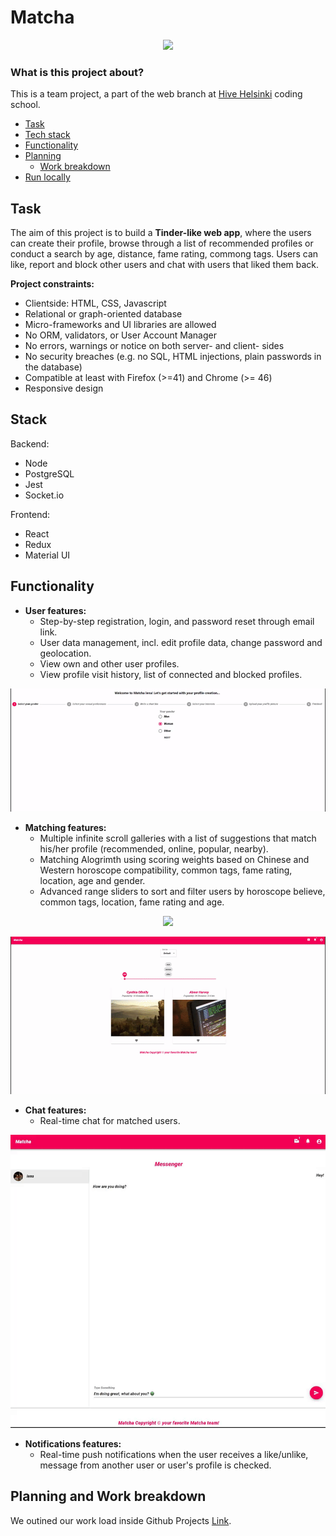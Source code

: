 # Matcha

<p align="center">
  <img src="https://github.com/iljaSL/matcha/blob/master/images/landingPage.gif">
</p>

### What is this project about?

This is a team project, a part of the web branch at [Hive Helsinki](https://www.hive.fi/) coding school.

- [Task](#task)
- [Tech stack](#tech-stack)
- [Functionality](#functionality)
- [Planning](#planning)
  - [Work breakdown](#work-breakdown)
- [Run locally](#run-locally)

## Task

The aim of this project is to build a **Tinder-like web app**, where the users can create their profile, browse through a list of recommended profiles or conduct a search by age, distance, fame rating, commong tags. Users can like, report and block other users and chat with users that liked them back.

**Project constraints:**

- Clientside: HTML, CSS, Javascript
- Relational or graph-oriented database
- Micro-frameworks and UI libraries are allowed
- No ORM, validators, or User Account Manager
- No errors, warnings or notice on both server- and client- sides
- No security breaches (e.g. no SQL, HTML injections, plain passwords in the database)
- Compatible at least with Firefox (>=41) and Chrome (>= 46)
- Responsive design

## Stack

Backend:

- Node
- PostgreSQL
- Jest
- Socket.io

Frontend:

- React
- Redux
- Material UI

## Functionality

- **User features:**
  - Step-by-step registration, login, and password reset through email link.
  - User data management, incl. edit profile data, change password and geolocation.
  - View own and other user profiles.
  - View profile visit history, list of connected and blocked profiles.

<p align="center">
  <img src="https://github.com/iljaSL/matcha/blob/master/images/matcha_signup.gif">
</p>

- **Matching features:**
  - Multiple infinite scroll galleries with a list of suggestions that match his/her profile (recommended, online, popular, nearby).
  - Matching Alogrimth using scoring weights based on Chinese and Western horoscope compatibility, common tags, fame rating, location, age and gender.
  - Advanced range sliders to sort and filter users by horoscope believe, common tags, location, fame rating and age.

<p align="center">
  <img src="https://github.com/iljaSL/matcha/blob/master/images/matcha_gallery.gif">
</p>

<p align="center">
  <img src="https://github.com/iljaSL/matcha/blob/master/images/matcha_filter.gif">
</p>

- **Chat features:**
  - Real-time chat for matched users.

<p align="center">
  <img src="https://github.com/iljaSL/matcha/blob/master/images/matcha_messenger.gif">
</p>

- **Notifications features:**
  - Real-time push notifications when the user receives a like/unlike, message from another user or user's profile is checked.

## Planning and Work breakdown

We outined our work load inside Github Projects [Link](https://github.com/iljaSL/matcha/projects/1).

